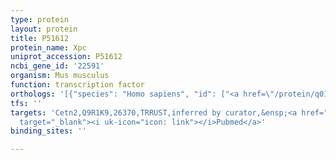 ```yaml
---
type: protein
layout: protein
title: P51612
protein_name: Xpc
uniprot_accession: P51612
ncbi_gene_id: '22591'
organism: Mus musculus
function: transcription factor
orthologs: '[{"species": "Homo sapiens", "id": ["<a href=\"/protein/q01831\">Q01831</a>"]}, {"species": "Rattus norvegicus", "id": ["D4A3D8"]}]'
tfs: ''
targets: 'Cetn2,Q9R1K9,26370,TRRUST,inferred by curator,&ensp;<a href="https://www.ncbi.nlm.nih.gov/pubmed/?term=24607542%5Buid%5D+OR+29087512%5Buid%5D"
  target="_blank"><i uk-icon="icon: link"></i>Pubmed</a>'
binding_sites: ''

---
```

